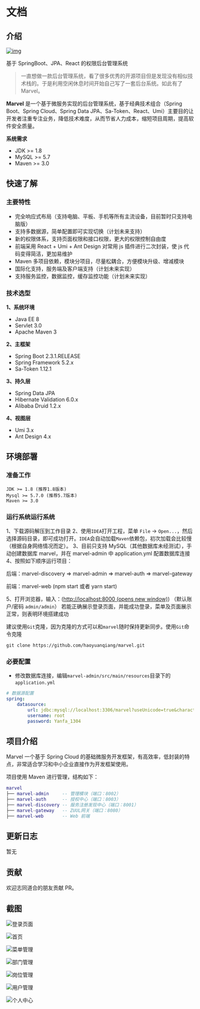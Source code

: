 # 文档

## 介绍

 [![img](https://img.shields.io/badge/license-GPL3-green)](https://github.com/haoyuanqiang/marvel/blob/main/LICENSE)

基于 SpringBoot、JPA、React 的权限后台管理系统

> 一直想做一款后台管理系统，看了很多优秀的开源项目但是发现没有相似技术栈的。于是利用空闲休息时间开始自己写了一套后台系统。如此有了 Marvel。

**Marvel** 是一个基于微服务实现的后台管理系统，基于经典技术组合（Spring Boot、Spring Cloud、Spring Data JPA、Sa-Token、React、Umi）主要目的让开发者注重专注业务，降低技术难度，从而节省人力成本，缩短项目周期，提高软件安全质量。

**系统需求**

- JDK >= 1.8
- MySQL >= 5.7
- Maven >= 3.0



## 快速了解

### 主要特性

- 完全响应式布局（支持电脑、平板、手机等所有主流设备，目前暂时只支持电脑版）
- 支持多数据源，简单配置即可实现切换（计划未来支持）
- 新的权限体系，支持页面权限和接口权限，更大的权限控制自由度
- 前端采用 React + Umi + Ant Design  对常用 js 插件进行二次封装，使 js 代码变得简洁，更加易维护
- Maven 多项目依赖，模块分项目，尽量松耦合，方便模块升级、增减模块
- 国际化支持，服务端及客户端支持（计划未来实现）
- 支持服务监控，数据监控，缓存监控功能（计划未来实现）

### 技术选型

**1、系统环境**

- Java EE 8
- Servlet 3.0
- Apache Maven 3

**2、主框架**

- Spring Boot 2.3.1.RELEASE
- Spring Framework 5.2.x
- Sa-Token 1.12.1

**3、持久层**

- Spring Data JPA
- Hibernate Validation 6.0.x
- Alibaba Druid 1.2.x

**4、视图层**

- Umi 3.x
- Ant Design 4.x



## 环境部署

### 准备工作

```text
JDK >= 1.8 (推荐1.8版本)
Mysql >= 5.7.0 (推荐5.7版本)
Maven >= 3.0
```

### 运行系统运行系统

1、下载源码解压到工作目录
2、使用`IDEA`打开工程，菜单 `File` -> `Open...`，然后选择源码目录，即可成功打开。`IDEA`会自动加载`Maven`依赖包，初次加载会比较慢（根据自身网络情况而定）。
3、目前只支持 MySQL（其他数据库未经测试），手动创建数据库 marvel，并在 marvel-admin 中 application.yml 配置数据库连接
4、按照如下顺序运行项目：

后端：marvel-discovery   => marvel-admin => marvel-auth => marvel-gateway

前端：marvel-web (npm start 或者 yarn start)

5、打开浏览器，输入：([http://localhost:8000 (opens new window)](http://localhost/)) （默认账户/密码 `admin/admin`）
若能正确展示登录页面，并能成功登录，菜单及页面展示正常，则表明环境搭建成功

建议使用`Git`克隆，因为克隆的方式可以和`marvel`随时保持更新同步。使用`Git`命令克隆

```text
git clone https://github.com/haoyuanqiang/marvel.git
```



### 必要配置

- 修改数据库连接，编辑`marvel-admin/src/main/resources`目录下的`application.yml`

```yml
# 数据源配置
spring:
    datasource:
        url: jdbc:mysql://localhost:3306/marvel?useUnicode=true&characterEncoding=utf-8&useSSL=false&serverTimezone=GMT%2B8
    	username: root
    	password: Yanfa_1304
```



## 项目介绍

Marvel 一个基于 Spring Cloud 的基础微服务开发框架，有高效率，低封装的特点，非常适合学习和中小企业直接作为开发框架使用。

项目使用 Maven 进行管理，结构如下：

``` lua
marvel
├── marvel-admin     -- 管理模块（端口：8002）
├── marvel-auth      -- 授权中心（端口：8003）
├── marvel-discovery -- 服务注册发现中心（端口：8001）
├── marvel-gateway   -- ZUUL网关（端口：8080）
├── marvel-web       -- Web 前端
```



## 更新日志

暂无



## 贡献

欢迎志同道合的朋友贡献 PR。



## 截图

![登录页面](README.assets/登录页面.jpeg)

![首页](README.assets/首页.jpeg)

![菜单管理](README.assets/菜单管理.jpeg)

![部门管理](README.assets/部门管理.jpeg)

![岗位管理](README.assets/岗位管理.jpeg)

![用户管理](README.assets/用户管理.jpeg)

![个人中心](README.assets/个人中心.jpeg)
